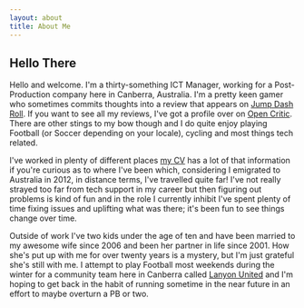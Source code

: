 ```yaml
---
layout: about
title: About Me
---
```

## Hello There
Hello and welcome. I'm a thirty-something ICT Manager, working for a Post-Production company here in Canberra, Australia. I'm a pretty keen gamer who sometimes commits thoughts into a review that appears on [Jump Dash Roll](https://www.jumpdashroll.com). If you want to see all my reviews, I've got a profile over on [Open Critic](https://t.co/kQ3iHLGRIP). There are other stings to my bow though and I do quite enjoy playing Football (or Soccer depending on your locale), cycling and most things tech related.

I've worked in plenty of different places [my CV](https://pn-taylor.github.io/cv.html) has a lot of that information if you're curious as to where I've been which, considering I emigrated to Australia in 2012, in distance terms, I've travelled quite far! I've not really strayed too far from tech support in my career but then figuring out problems is kind of fun and in the role I currently inhibit I've spent plenty of time fixing issues and uplifting what was there; it's been fun to see things change over time.

Outside of work I've two kids under the age of ten and have been married to my awesome wife since 2006 and been her partner in life since 2001. How she's put up with me for over twenty years is a mystery, but I'm just grateful she's still with me. I attempt to play Football most weekends during the winter for a community team here in Canberra called [Lanyon United](http://www.lanyonunited.org) and I'm hoping to get back in the habit of running sometime in the near future in an effort to maybe overturn a PB or two.